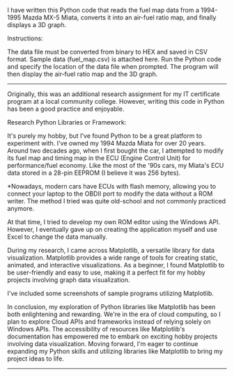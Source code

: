 I have written this Python code that reads the fuel map data from a 1994-1995 Mazda MX-5 Miata, converts it into an air-fuel ratio map, and finally displays a 3D graph.

Instructions:

The data file must be converted from binary to HEX and saved in CSV format. Sample data (fuel_map.csv) is attached here.
Run the Python code and specify the location of the data file when prompted. The program will then display the air-fuel ratio map and the 3D graph.

*********************************************************
Originally, this was an additional research assignment for my IT certificate program at a local community college. However, writing this code in Python has been a good practice and enjoyable.

Research Python Libraries or Framework:

It's purely my hobby, but I've found Python to be a great platform to experiment with. I've owned my 1994 Mazda Miata for over 20 years. Around two decades ago, when I first bought the car, I attempted to modify its fuel map and timing map in the ECU (Engine Control Unit) for performance/fuel economy. Like the most of the '90s cars, my Miata's ECU data stored in a 28-pin EEPROM (I believe it was 256 bytes). 

*Nowadays, modern cars have ECUs with flash memory, allowing you to connect your laptop to the OBDII port to modify the data without a ROM writer. The method I tried was quite old-school and not commonly practiced anymore.

At that time, I tried to develop my own ROM editor using the Windows API. However, I eventually gave up on creating the application myself and use Excel to change the data manually.

During my research, I came across Matplotlib, a versatile library for data visualization. Matplotlib provides a wide range of tools for creating static, animated, and interactive visualizations. As a beginner, I found Matplotlib to be user-friendly and easy to use, making it a perfect fit for my hobby projects involving graph data visualization.

I've included some screenshots of sample programs utilizing Matplotlib.

In conclusion, my exploration of Python libraries like Matplotlib has been both enlightening and rewarding. We're in the era of cloud computing, so I plan to explore Cloud APIs and frameworks instead of relying solely on Windows APIs. The accessibility of resources like Matplotlib's documentation has empowered me to embark on exciting hobby projects involving data visualization. Moving forward, I'm eager to continue expanding my Python skills and utilizing libraries like Matplotlib to bring my project ideas to life.
*********************************************************
